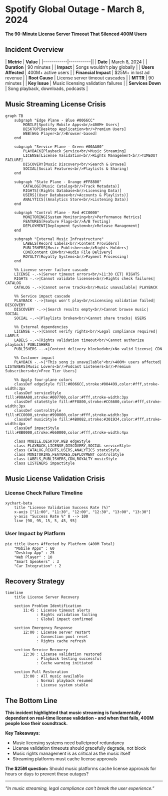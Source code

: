 # Spotify Global Outage - March 8, 2024

**The 90-Minute License Server Timeout That Silenced 400M Users**

## Incident Overview

| **Metric** | **Value** |
|------------|-----------||
| **Date** | March 8, 2024 |
| **Duration** | 90 minutes |
| **Impact** | Songs wouldn't play globally |
| **Users Affected** | 400M+ active users |
| **Financial Impact** | $25M+ in lost ad revenue |
| **Root Cause** | License server timeout cascades |
| **MTTR** | 90 minutes |
| **Key Issue** | Music licensing validation failures |
| **Services Down** | Song playback, downloads, podcasts |

## Music Streaming License Crisis

```mermaid
graph TB
    subgraph "Edge Plane - Blue #0066CC"
        MOBILE[Spotify Mobile Apps<br/>400M+ Users]
        DESKTOP[Desktop Application<br/>Premium Users]
        WEB[Web Player<br/>Browser-based]
    end

    subgraph "Service Plane - Green #00AA00"
        PLAYBACK[Playback Service<br/>Music Streaming]
        LICENSE[License Validation<br/>Rights Management<br/>TIMEOUT FAILURE]
        DISCOVERY[Music Discovery<br/>Search & Browse]
        SOCIAL[Social Features<br/>Playlists & Sharing]
    end

    subgraph "State Plane - Orange #FF8800"
        CATALOG[(Music Catalog<br/>Track Metadata)]
        RIGHTS[(Rights Database<br/>Licensing Data)]
        USERS[(User Database<br/>Accounts & Playlists)]
        ANALYTICS[(Analytics Store<br/>Listening Data)]
    end

    subgraph "Control Plane - Red #CC0000"
        MONITORING[System Monitoring<br/>Performance Metrics]
        FEATURES[Feature Flags<br/>A/B Testing]
        DEPLOYMENT[Deployment System<br/>Release Management]
    end

    subgraph "External Music Infrastructure"
        LABELS[Record Labels<br/>Content Providers]
        PUBLISHERS[Music Publishers<br/>Rights Holders]
        CDN[Content CDN<br/>Audio File Delivery]
        ROYALTY[Royalty Systems<br/>Payment Processing]
    end

    %% License server failure cascade
    LICENSE -.->|Server timeout errors<br/>11:30 CET| RIGHTS
    RIGHTS -.->|Cannot validate licenses<br/>Rights check failures| CATALOG
    CATALOG -.->|Cannot serve tracks<br/>Music unavailable| PLAYBACK

    %% Service impact cascade
    PLAYBACK -.->|Songs won't play<br/>Licensing validation failed| DISCOVERY
    DISCOVERY -.->|Search results empty<br/>Cannot browse music| SOCIAL
    SOCIAL -.->|Playlists broken<br/>Cannot share tracks| USERS

    %% External dependencies
    LICENSE -.->|Cannot verify rights<br/>Legal compliance required| LABELS
    LABELS -.->|Rights validation timeout<br/>Cannot authorize playback| PUBLISHERS
    PUBLISHERS -.->|Content delivery blocked<br/>No valid license| CDN

    %% Customer impact
    PLAYBACK -.->|"This song is unavailable"<br/>400M+ users affected| LISTENERS[Music Lovers<br/>Podcast Listeners<br/>Premium Subscribers<br/>Free Tier Users]

    %% Apply four-plane colors
    classDef edgeStyle fill:#0066CC,stroke:#004499,color:#fff,stroke-width:3px
    classDef serviceStyle fill:#00AA00,stroke:#007700,color:#fff,stroke-width:3px
    classDef stateStyle fill:#FF8800,stroke:#CC6600,color:#fff,stroke-width:3px
    classDef controlStyle fill:#CC0000,stroke:#990000,color:#fff,stroke-width:3px
    classDef musicStyle fill:#4B0082,stroke:#301934,color:#fff,stroke-width:4px
    classDef impactStyle fill:#8B0000,stroke:#660000,color:#fff,stroke-width:4px

    class MOBILE,DESKTOP,WEB edgeStyle
    class PLAYBACK,LICENSE,DISCOVERY,SOCIAL serviceStyle
    class CATALOG,RIGHTS,USERS,ANALYTICS stateStyle
    class MONITORING,FEATURES,DEPLOYMENT controlStyle
    class LABELS,PUBLISHERS,CDN,ROYALTY musicStyle
    class LISTENERS impactStyle
```

## Music License Validation Crisis

### License Check Failure Timeline

```mermaid
xychart-beta
    title "License Validation Success Rate (%)"
    x-axis ["11:00", "11:30", "12:00", "12:30", "13:00", "13:30"]
    y-axis "Success Rate %" 0 --> 100
    line [98, 95, 15, 5, 45, 95]
```

### User Impact by Platform

```mermaid
pie title Users Affected by Platform (400M Total)
    "Mobile Apps" : 60
    "Desktop App" : 25
    "Web Player" : 10
    "Smart Speakers" : 3
    "Car Integration" : 2
```

## Recovery Strategy

```mermaid
timeline
    title License Server Recovery

    section Problem Identification
        11:45 : License timeout alerts
              : Rights validation failing
              : Global impact confirmed

    section Emergency Response
        12:00 : License server restart
              : Connection pool reset
              : Rights cache refresh

    section Service Recovery
        12:30 : License validation restored
              : Playback testing successful
              : Cache warming initiated

    section Full Restoration
        13:00 : All music available
              : Normal playback resumed
              : License system stable
```

## The Bottom Line

**This incident highlighted that music streaming is fundamentally dependent on real-time license validation - and when that fails, 400M people lose their soundtrack.**

**Key Takeaways:**
- Music licensing systems need bulletproof redundancy
- License validation timeouts should gracefully degrade, not block
- Music rights management is as critical as the music itself
- Streaming platforms must cache license approvals

**The $25M question:** Should music platforms cache license approvals for hours or days to prevent these outages?

---

*"In music streaming, legal compliance can't break the user experience."*